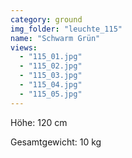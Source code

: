 ```yaml
---
category: ground
img_folder: "leuchte_115"
name: "Schwarm Grün"
views:
  - "115_01.jpg"
  - "115_02.jpg"
  - "115_03.jpg"
  - "115_04.jpg"
  - "115_05.jpg"
---
```


Höhe: 120 cm

Gesamtgewicht: 10 kg
